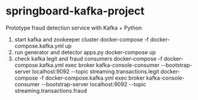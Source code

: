 # springboard-kafka-project
Prototype fraud detection service with Kafka + Python


1. start kafka and zookeeper cluster
docker-compose -f docker-compose.kafka.yml up
2. run generator and detector apps.py
docker-compose up
3. check kafka legit and fraud consumers
docker-compose -f docker-compose.kafka.yml exec broker kafka-console-consumer --bootstrap-server localhost:9092 --topic streaming.transactions.legit
docker-compose -f docker-compose.kafka.yml exec broker kafka-console-consumer --bootstrap-server localhost:9092 --topic streaming.transactions.fraud
